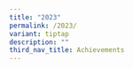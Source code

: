 ```yaml
---
title: "2023"
permalink: /2023/
variant: tiptap
description: ""
third_nav_title: Achievements
---
```

<p></p>
